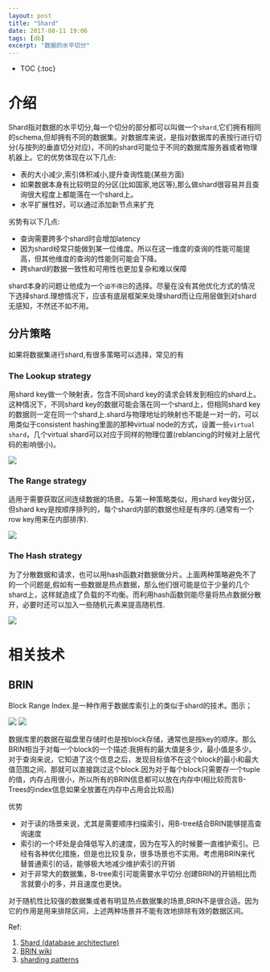 ```yaml
---
layout: post
title: "Shard"
date: 2017-08-11 19:06
tags: [db]
excerpt: "数据的水平切分"
---
```


* TOC
{:toc}

# 介绍

Shard指对数据的水平切分,每一个切分的部分都可以叫做一个`shard`,它们拥有相同的schema,但却拥有不同的数据集。对数据库来说，是指对数据库的表按行进行切分(与按列的垂直切分对应)，不同的shard可能位于不同的数据库服务器或者物理机器上。它的优势体现在以下几点:

* 表的大小减少,索引体积减小,提升查询性能(某些方面)
* 如果数据本身有比较明显的分区(比如国家,地区等),那么做shard很容易并且查询很大程度上都能落在一个shard上。
* 水平扩展性好，可以通过添加新节点来扩充

劣势有以下几点:

* 查询需要跨多个shard时会增加latency
* 因为shard经常只能做到某一位维度。所以在这一维度的查询的性能可能提高，但其他维度的查询的性能则可能会下降。
* 跨shard的数据一致性和可用性也更加复杂和难以保障

shard本身的问题让他成为一个`迫不得已`的选择。尽量在没有其他优化方式的情况下选择shard.理想情况下，应该有底层框架来处理shard而让应用层做到对shard无感知，不然还不如不用。


## 分片策略
如果将数据集进行shard,有很多策略可以选择，常见的有

### The Lookup strategy
用shard key做一个映射表，包含不同shard key的请求会转发到相应的shard上。这种情况下，不同shard key的数据可能会落在同一个shard上，但相同shard key的数据则一定在同一个shard上.shard与物理地址的映射也不能是一对一的，可以用类似于consistent hashing里面的那种virtual node的方式，设置一些`virtual shard`，几个virtual shard可以对应于同样的物理位置(reblancing的时候对上层代码的影响很小)。

![](https://hangyan.github.io/images/db/sharding-tenant.png)

### The Range strategy
适用于需要获取区间连续数据的场景。与第一种策略类似，用shard key做分区，但shard key是按顺序排列的，每个shard内部的数据也经是有序的.(通常有一个row key用来在内部排序).


![](https://hangyan.github.io/images/db/sharding-sequential-sets.png)


### The Hash strategy
为了分散数据和请求，也可以用hash函数对数据做分片。上面两种策略避免不了的一个问题是,假如有一些数据是热点数据，那么他们很可能是位于少量的几个shard上，这样就造成了负载的不均衡。而利用hash函数则能尽量将热点数据分散开，必要时还可以加入一些随机元素来提高随机性.

![](https://hangyan.github.io/images/db/sharding-data-hash.png)

# 相关技术

## BRIN

Block Range Index.是一种作用于数据库索引上的类似于shard的技术。图示；

![](https://hangyan.github.io/images/db/shard-b-tree.png)
![](https://hangyan.github.io/images/db/shard-brin.png)

数据库里的数据在磁盘里存储时也是按block存储，通常也是按key的顺序。那么BRIN相当于对每一个block的一个描述:我拥有的最大值是多少，最小值是多少。对于查询来说，它知道了这个信息之后，发现目标值不在这个block的最小和最大值范围之间，那就可以直接跳过这个block.因为对于每个block只需要存一个tuple的值，内存占用很小，所以所有的BRIN信息都可以放在内存中(相比较而言B-Trees的index信息如果全放置在内存中占用会比较高)

优势
* 对于读的场景来说，尤其是需要顺序扫描索引，用B-tree结合BRIN能够提高查询速度
* 索引的一个坏处是会降低写入的速度，因为在写入的时候要一直维护索引。已经有各种优化措施，但是也比较复杂，很多场景也不实用。考虑用BRIN来代替普通索引的话，能够极大地减少维护索引的开销
* 对于非常大的数据集，B-tree索引可能需要水平切分.创建BRIN的开销相比而言就要小的多，并且速度也更快。

对于随机性比较强的数据集或者有明显热点数据集的场景,BRIN不是很合适。因为它的作用是用来排除区间，上述两种场景并不能有效地排除有效的数据区间。


Ref:
1. [Shard (database architecture)](https://en.wikipedia.org/wiki/Shard_(database_architecture))
2. [BRIN wiki](https://en.wikipedia.org/wiki/Block_Range_Index)
3. [sharding patterns](https://docs.microsoft.com/en-us/azure/architecture/patterns/sharding)
